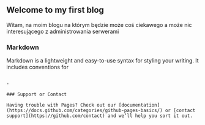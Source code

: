 ## Welcome to my first blog

Witam, na moim blogu na którym będzie może coś ciekawego a może nic interesującego z administrowania serwerami

### Markdown

Markdown is a lightweight and easy-to-use syntax for styling your writing. It includes conventions for

```Menu

-

### Support or Contact

Having trouble with Pages? Check out our [documentation](https://docs.github.com/categories/github-pages-basics/) or [contact support](https://github.com/contact) and we’ll help you sort it out.
